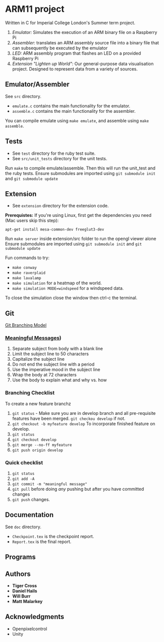 # ARM11 project
Written in C for Imperial College London's Summer term project.

1. _Emulator:_ Simulates the execution of an ARM binary file on a Raspberry Pi
2. _Assembler:_ translates an ARM assembly source file into a
binary file that can subsequently be executed by the emulator
3. _LED:_ ARM assembly program that flashes an LED on a provided Raspberry Pi
4. _Extension "Lighten up World":_ Our general-purpose data visualisation project. Designed to represent data from a variety of sources.

## Emulator/Assembler

See `src` directory.

- `emulate.c` contains the main functionality for the emulator.
- `assemble.c` contains the main functionality for the assembler.

You can compile emulate using `make emulate`, and assemble using `make assemble`.


## Tests

- See `test` directory for the ruby test suite.
- See `src/unit_tests` directory for the unit tests.

Run `make` to compile emulate/assemble. Then this will run the unit_test and the ruby tests. Ensure submodules are imported using `git submodule init` and `git submodule update`

## Extension

- See `extension` directory for the extension code.

**Prerequistes:** If you're using Linux, first get the dependencies you need
(Mac users skip this step):

    apt-get install mesa-common-dev freeglut3-dev

Run `make server` inside extension/src folder to run the opengl viewer alone
Ensure submodules are imported using `git submodule init` and `git submodule update`

Fun commands to try:
-  `make conway`
-  `make raverplaid`
-  `make lavalamp`
-  `make simulation` for a heatmap of the world.
-  `make simulation MODE=windspeed` for a windspeed data.

To close the simulation close the window then ctrl-c the terminal.

## Git
[Git Branching Model](http://nvie.com/posts/a-successful-git-branching-model/)
### [Meaningful Messages](https://chris.beams.io/posts/git-commit/))
1. Separate subject from body with a blank line
2. Limit the subject line to 50 characters
3. Capitalize the subject line
4. Do not end the subject line with a period
5. Use the imperative mood in the subject line
6. Wrap the body at 72 characters
7. Use the body to explain what and why vs. how

### Branching Checklist
To create a new feature branchz
1. `git status` - Make sure you are in develop branch and all pre-requisite features have been merged. `git checkou develop` if not.
2. `git checkout -b myfeature develop`
To incorporate finished feature on develop.
1. `git status`
2. `git checkout develop`
3. `git merge --no-ff myfeature`
4. `git push origin develop`

### Quick checklist
1. `git status`
2. `git add -A`
3. `git commit -m "meaningful message"`
4. `git pull` before doing *any* pushing but after you have committed changes
5. `git push` changes.

## Documentation
See `doc` directory.

- `Checkpoint.tex` is the checkpoint report.
- `Report.tex` is the final report.

## Programs

## Authors

* **Tiger Cross**
* **Daniel Hails**
* **Will Burr**
* **Matt Malarkey**

## Acknowledgments

* Openpixelcontrol
* Unity
